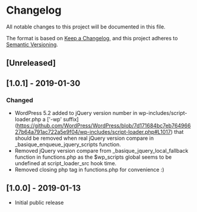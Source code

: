 # Changelog

All notable changes to this project will be documented in this file.

The format is based on [Keep a Changelog](https://keepachangelog.com/en/1.0.0/),
and this project adheres to [Semantic Versioning](https://semver.org/spec/v2.0.0.html).

## [Unreleased]


## [1.0.1] - 2019-01-30
### Changed
- WordPress 5.2 added to jQuery version number in wp-includes/script-loader.php a ['-wp' suffix] (https://github.com/WordPress/WordPress/blob/7d171684bc7eb76496627b64a791ac722a5e9f04/wp-includes/script-loader.php#L1017) that should be removed when real jQuery version compare in _basique_enqueue_jquery_scripts function.
- Removed jQuery version compare from _basique_jquery_local_fallback function in functions.php as the $wp_scripts global seems to be undefined at script_loader_src hook time.
- Removed closing php tag in functions.php for convenience :)

## [1.0.0] - 2019-01-13

- Initial public release
